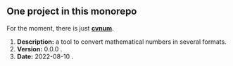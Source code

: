 One project in this monorepo
----------------------------

For the moment, there is just **[cvnum](cvnum/README.md)**.

  1. **Description:** a tool to convert mathematical numbers in several formats.
  1. **Version:** 0.0.0 .
  1. **Date:** 2022-08-10 .
